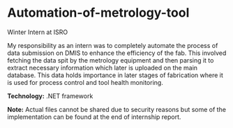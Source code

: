 # Automation-of-metrology-tool
Winter Intern at ISRO

My responsibility as an intern was to completely automate the process of data
submission on DMIS to enhance the efficiency of the fab. This involved fetching
the data spit by the metrology equipment and then parsing it to extract necessary information which later is uploaded on the main database. This data holds
importance in later stages of fabrication where it is used for process control and
tool health monitoring.

<b>Technology:</b> .NET framework

<b>Note:</b> Actual files cannot be shared due to security reasons but some of the implementation can be found at the end of internship report.
